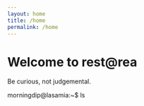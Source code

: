 ```yaml
---
layout: home
title: /home
permalink: /home
---
```


# Welcome to rest@rea

Be curious, not judgemental.

morningdip@lasamia:~$ ls
